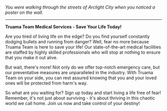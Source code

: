 
*You were walking through the streets of Arclight City when you noticed a poster on the wall.*

---

**Truama Team Medical Services - Save Your Life Today!**

Are you tired of living life on the edge? Do you find yourself constantly dodging bullets and running from danger? Well, fear no more because Truama Team is here to save your life! Our state-of-the-art medical facilities are staffed by highly skilled professionals who will stop at nothing to ensure that you make it out alive.

But wait, there's more! Not only do we offer top-notch emergency care, but our preventative measures are unparalleled in the industry. With Truama Team on your side, you can rest assured knowing that you and your loved ones will be protected from harm's way.

So what are you waiting for? Sign up today and start living a life free of fear! Remember, it's not just about surviving - it's about thriving in this chaotic world we call home. Join us now and take control of your destiny!